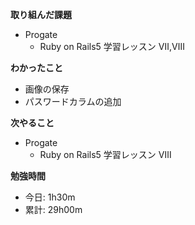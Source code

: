 **取り組んだ課題**
- Progate
  - Ruby on Rails5 学習レッスン Ⅶ,Ⅷ

**わかったこと**　　
- 画像の保存
- パスワードカラムの追加

**次やること**  
- Progate
  - Ruby on Rails5 学習レッスン Ⅷ

**勉強時間**  
- 今日: 1h30m
- 累計: 29h00m

